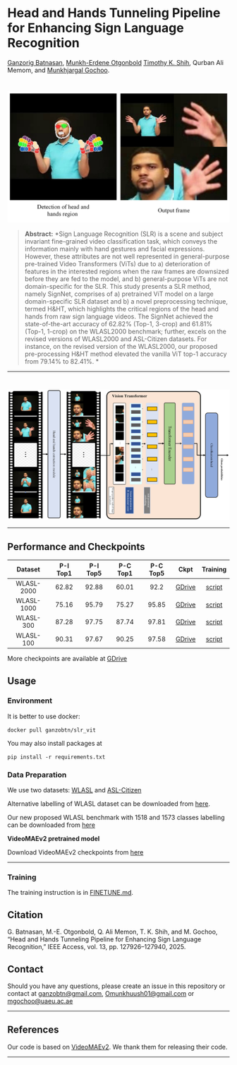 # Head and Hands Tunneling Pipeline for Enhancing Sign Language Recognition


[Ganzorig Batnasan](https://github.com/ganzobtn), [Munkh-Erdene Otgonbold](https://scholar.google.com/citations?user=K_JCmqgAAAAJ&hl=en) [Timothy K. Shih](https://scholar.google.com/citations?hl=en&user=OySZ3UwAAAAJ), Qurban Ali Memom, and [Munkhjargal Gochoo](https://github.com/MoyoG).


#
![flowchart](assets/intro.png)


> **Abstract:** *Sign Language Recognition (SLR) is a scene and subject invariant fine-grained video classification task, which conveys the information mainly with hand gestures and facial expressions. However, these attributes are not well represented in general-purpose pre-trained Video Transformers (ViTs) due to a) deterioration of features in the interested regions when the raw frames are downsized before they are fed to the model, and b) general-purpose ViTs are not domain-specific for the SLR. This study presents a SLR method, namely SignNet, comprises of a) pretrained ViT model on a large domain-specific SLR dataset and b) a novel preprocessing technique, termed H\&HT, which highlights the critical regions of the head and hands from raw sign language videos. The SignNet achieved the state-of-the-art accuracy of 62.82\% (Top-1, 3-crop) and 61.81\% (Top-1, 1-crop) on the WLASL2000 benchmark; further, excels on the revised versions of WLASL2000 and ASL-Citizen datasets. For instance, on the revised version of the WLASL2000, our proposed pre-processing H\&HT method elevated the vanilla ViT top-1 accuracy from 79.14\% to 82.41\%. *
>
<hr>


#
![flowchart](assets/Proposed_method.png)

<hr>

## Performance and Checkpoints
| Dataset | P-I Top1 | P-I Top5 | P-C Top1 | P-C Top5 | Ckpt | Training |
| :---: | :---: | :---: | :---: | :---: | :---: | :---: |
| WLASL-2000 | 62.82 | 92.88 | 60.01 | 92.2 | [GDrive](https://) | [script](videomaev2/scripts/finetune/distribute/test/wlasl_2000/vit_b_32_wlasl_2000_ft_dgx_from_asl_citizen_3crop.sh) |
| WLASL-1000 | 75.16 | 95.79 | 75.27 | 95.85 | [GDrive]() | [script](configs/nla_slr_wlasl_1000.yaml) |
| WLASL-300 | 87.28 | 97.75 |  87.74 | 97.81 | [GDrive]() | [script](configs/nla_slr_wlasl_300.yaml) |
| WLASL-100 | 90.31 | 97.67 | 90.25 | 97.58 | [GDrive]() | [script](configs/nla_slr_wlasl_100.yaml) |

More checkpoints are available at [GDrive]()

## Usage
### Environment
It is better to use docker:
```
docker pull ganzobtn/slr_vit
```

You may also install packages at 
```shell
pip install -r requirements.txt
```

### Data Preparation

We use two datasets: [WLASL](https://dxli94.github.io/WLASL/) and [ASL-Citizen](https://www.microsoft.com/en-us/research/project/asl-citizen/)

Alternative labelling of WLASL dataset can be downloaded from [here](https://dai.cs.rutgers.edu/dai/s/signbank).

Our new proposed WLASL benchmark with 1518 and 1573 classes labelling can be downloaded from [here](https://)

**VideoMAEv2 pretrained model**

Download VideoMAEv2 checkpoints from [here](https://github.com/OpenGVLab/VideoMAEv2/blob/master/docs/MODEL_ZOO.md)
<hr>

### Training

The training instruction is in [FINETUNE.md](videomaev2/docs/FINETUNE.md).

## Citation
G. Batnasan, M.-E. Otgonbold, Q. Ali Memon, T. K. Shih, and M. Gochoo, “Head and Hands Tunneling Pipeline for Enhancing Sign Language Recognition,” IEEE Access, vol. 13, pp. 127926–127940, 2025.


## Contact
Should you have any questions, please create an issue in this repository or contact at ganzobtn@gmail.com, Omunkhuush01@gmail.com or mgochoo@uaeu.ac.ae
<hr>

## References
Our code is based on [VideoMAEv2](https://github.com/OpenGVLab/VideoMAEv2.git). We thank them for releasing their code.

<hr>
